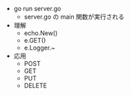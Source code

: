 - go run server.go
  - server.go の main 関数が実行される
- 理解
  - echo.New()
  - e.GET()
  - e.Logger.~
- 応用
  - POST
  - GET
  - PUT
  - DELETE
